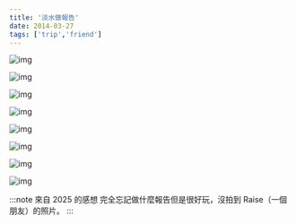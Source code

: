 ```yaml
---
title: '淡水做報告'
date: 2014-03-27
tags: ['trip','friend']
---
```


![img](./img_ig/201403/003.jpg)

![img](./img_ig/201403/001.jpg)

![img](./img_ig/201403/002.jpg)

![img](./img_ig/201403/004.jpg)

![img](./img_ig/201403/006.jpg)

![img](./img_ig/201403/007.jpg)

![img](./img_ig/201403/005.jpg)

![img](./img_ig/201403/008.jpg)

:::note 來自 2025 的感想
完全忘記做什麼報告但是很好玩，沒拍到 Raise（一個朋友）的照片。
:::